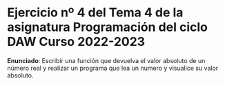 # Ejercicio nº 4 del Tema 4 de la asignatura Programación del ciclo DAW Curso 2022-2023
**Enunciado**: Escribir una función que devuelva el valor absoluto de un número real y realizar un programa que lea un numero y visualice su valor absoluto.
